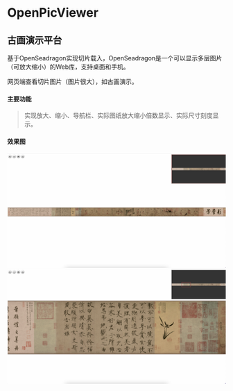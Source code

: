 # OpenPicViewer

## 古画演示平台

基于OpenSeadragon实现切片载入，OpenSeadragon是一个可以显示多层图片（可放大缩小）的Web库，支持桌面和手机。

网页端查看切片图片（图片很大），如古画演示。

#### 主要功能

> 实现放大、缩小、导航栏、实际图纸放大缩小倍数显示、实际尺寸刻度显示。

#### 效果图

![全展示效果](./preview/01.jpg)
![细节展示效果](./preview/02.jpg)
